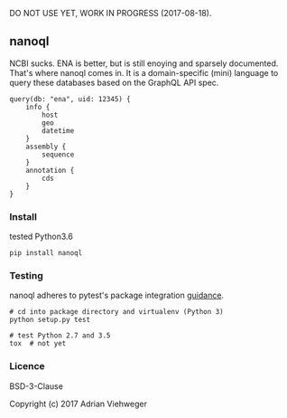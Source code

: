 DO NOT USE YET, WORK IN PROGRESS (2017-08-18).

## nanoql

NCBI sucks. ENA is better, but is still enoying and sparsely documented. That's where nanoql comes in. It is a domain-specific (mini) language to query these databases based on the GraphQL API spec.

```
query(db: "ena", uid: 12345) {
    info {
        host
        geo
        datetime
    }
    assembly {
        sequence
    }
    annotation {
        cds
    }
}
```

### Install

tested Python3.6

```
pip install nanoql
```

### Testing

nanoql adheres to pytest's package integration [guidance](http://doc.pytest.org/en/latest/goodpractices.html).

```shell
# cd into package directory and virtualenv (Python 3)
python setup.py test

# test Python 2.7 and 3.5
tox  # not yet
```

### Licence

BSD-3-Clause

Copyright (c) 2017 Adrian Viehweger
